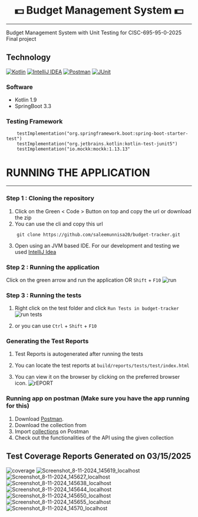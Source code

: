 <h1 align = "center">
💵 Budget Management System 💵
</h1>

---

Budget Management System with Unit Testing for CISC-695-95-0-2025 Final project

## Technology
[![Kotlin](https://img.shields.io/badge/Kotlin-%237F52FF.svg?logo=kotlin&logoColor=white)](#)
[![IntelliJ IDEA](https://img.shields.io/badge/IntelliJIDEA-000000.svg?logo=intellij-idea&logoColor=white)](#)
[![Postman](https://img.shields.io/badge/Postman-F96854?logo=patreon&logoColor=white)](#)
[![JUnit](https://img.shields.io/badge/JunitTesting-8A4182?logo=junit&logoColor=fff)](#)

### Software
- Kotlin 1.9
- SpringBoot 3.3

### Testing Framework
```
	testImplementation("org.springframework.boot:spring-boot-starter-test")
	testImplementation("org.jetbrains.kotlin:kotlin-test-junit5")
	testImplementation("io.mockk:mockk:1.13.13"
```

# RUNNING THE APPLICATION

---
 ### Step 1 : Cloning the repository
 1) Click on the Green < Code > Button on top and copy the url or download the zip 
 2) You can use the cli and copy this url
```
    git clone https://github.com/saleemunnisa20/budget-tracker.git
```
 3) Open using an JVM based IDE. For our development and testing we used [IntelliJ Idea](https://www.jetbrains.com/idea/)
### Step 2 : Running the application 
Click on the green arrow and run the application OR `Shift` + `F10`
![run](https://github.com/user-attachments/assets/85f6d389-b175-43b1-8efa-bf55c3b22e13)

### Step 3 : Running the tests 
 1) Right click on the test folder and click `Run Tests in budget-tracker`
    ![run tests](https://github.com/user-attachments/assets/97b354f3-9db4-4af4-9001-4899c8e48e04)

 2) or you can use `Ctrl` + `Shift` + `F10`

### Generating the Test Reports
 1) Test Reports is autogenerated after running the tests 
 2) You can locate the test reports at `build/reports/tests/test/index.html`

 3) You can view it on the browser by clicking on the preferred browser icon.
    ![rEPORT](https://github.com/user-attachments/assets/dd11f4b8-0a8a-4325-9d24-3e75fda94602)

### Running app on postman (Make sure you have the app running for this)
 1) Download [Postman](https://www.postman.com/downloads/).
 2) Download the collection from 
 3) Import [collections](https://github.com/shiddarthbista/budget-tracker/blob/master/src/main/resources/Budget%20Tracker.postman_collection.json) on Postman
 4) Check out the functionalities of the API using the given collection

## Test Coverage Reports Generated on 03/15/2025

![coverage](https://github.com/user-attachments/assets/02f07292-fd44-46ee-a0a2-91ec8a61165d)
![Screenshot_8-11-2024_145619_localhost](https://github.com/user-attachments/assets/13d4b2b7-0e44-4a09-b5f3-6bf0bff60d23)
![Screenshot_8-11-2024_145627_localhost](https://github.com/user-attachments/assets/50719c56-f985-4ce6-9f92-9bc118236b27)
![Screenshot_8-11-2024_145638_localhost](https://github.com/user-attachments/assets/dd829aa4-aeb0-4b69-bd10-7097e3e9cbfc)
![Screenshot_8-11-2024_145644_localhost](https://github.com/user-attachments/assets/cfaba555-7e0b-4630-8ba4-7ff5942094b0)
![Screenshot_8-11-2024_145650_localhost](https://github.com/user-attachments/assets/16bc9a37-d907-4843-ace9-c1346ef9944f)
![Screenshot_8-11-2024_145655_localhost](https://github.com/user-attachments/assets/d010a25c-e0f4-4b12-b158-08d23da64d4e)
![Screenshot_8-11-2024_14570_localhost](https://github.com/user-attachments/assets/c2a27d4e-f2dc-4ada-8f35-f0eb8315e740)
